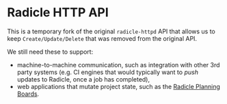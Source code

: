 # Radicle HTTP API

This is a temporary fork of the original `radicle-httpd` API that allows us to keep `Create/Update/Delete` 
that was removed from the original API. 

We still need these to support: 
- machine-to-machine communication, such as integration with other 3rd party systems (e.g. CI engines that would typically want to _push_ updates to Radicle, once a job has completed),
- web applications that mutate project state, such as the [Radicle Planning Boards](https://explorer.radicle.gr/nodes/seed.radicle.gr/rad:z2BdUVZFvHdxRfdtGJQdSH2kyXNM6).
